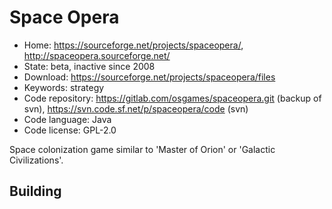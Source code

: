 # Space Opera

- Home: https://sourceforge.net/projects/spaceopera/, http://spaceopera.sourceforge.net/
- State: beta, inactive since 2008
- Download: https://sourceforge.net/projects/spaceopera/files
- Keywords: strategy
- Code repository: https://gitlab.com/osgames/spaceopera.git (backup of svn), https://svn.code.sf.net/p/spaceopera/code (svn)
- Code language: Java
- Code license: GPL-2.0

Space colonization game similar to 'Master of Orion' or 'Galactic Civilizations'.

## Building
